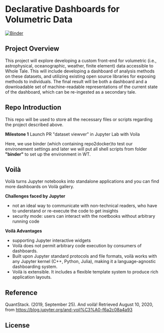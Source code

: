 # Declarative Dashboards for Volumetric Data

[![Binder](https://mybinder.org/badge_logo.svg)](https://mybinder.org/v2/gh/YilinXia/WT_Declarative_Dashboard/master?urlpath=lab/tree/widgyts_PR.ipynb)

## Project Overview
This project will explore developing a custom front-end for volumetric (i.e., astrophysical, oceanographic, weather, finite element) data accessible to Whole Tale. This will include developing a dashboard of analysis methods on these datasets, and utilizing existing open source libraries for exposing methods to individuals. The final result will be both a dashboard and a downloadable set of machine-readable representations of the current state of the dashboard, which can be re-ingested as a secondary tale.
 
## Repo Introduction
This repo will be used to store all the necessary files or scripts regarding the project described above.
 
**Milestone 1** Launch PR "dataset viewver" in Jupyter Lab with Voila

Here, we use binder (which containing repo2docker)to test our environement settings and later we will put all shell scripts from folder **"binder"** to set up the environment in WT.

## Voilà
Voilà turns Jupyter notebooks into standalone applications and you can find more dashboards on Voilà gallery.

**Challenges faced by Jupyter**
- not an ideal way to communicate with non-technical readers, who have to understand or re-execute the code to get insights
- security mode: users can interact with the noetbooks without arbitrary running code

**Voilà Advantages**
* supporting Jupyter interactive widgets
* Voilà does not permit arbitrary code execution by consumers of dashboards.
* Built upon Jupyter standard protocols and file formats, voilà works with any Jupyter kernel (C++, Python, Julia), making it a language-agnostic dashboarding system.
* Voilà is extensible. It includes a flexible template system to produce rich application layouts. 


## Reference
QuantStack. (2019, September 25). And voilà! Retrieved August 10, 2020, from https://blog.jupyter.org/and-voil%C3%A0-f6a2c08a4a93

## License


